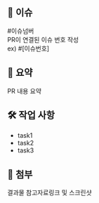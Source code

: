 ## 📌 이슈
#이슈넘버  
PR이 연결된 이슈 번호 작성  
ex)  #[이슈번호] 

## 📝 요약
 PR 내용 요약 

## 🛠 작업 사항
- task1
- task2
- task3

## 📸 첨부
결과물 참고자료링크 및 스크린샷
